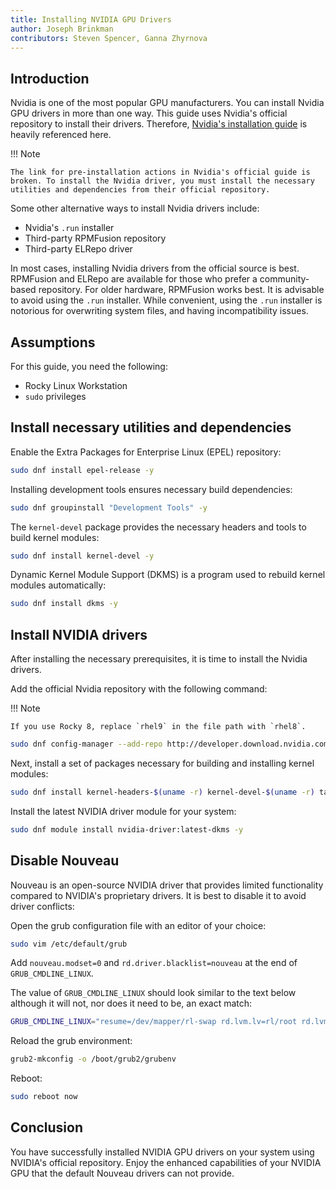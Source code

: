 ```yaml
---
title: Installing NVIDIA GPU Drivers
author: Joseph Brinkman
contributors: Steven Spencer, Ganna Zhyrnova
---
```


## Introduction

Nvidia is one of the most popular GPU manufacturers. You can install Nvidia GPU drivers in more than one way. This guide uses Nvidia's official repository to install their drivers. Therefore, [Nvidia's installation guide](https://docs.nvidia.com/cuda/pdf/CUDA_Installation_Guide_Linux.pdf) is heavily referenced here.

!!! Note

    The link for pre-installation actions in Nvidia's official guide is broken. To install the Nvidia driver, you must install the necessary utilities and dependencies from their official repository.

Some other alternative ways to install Nvidia drivers include:

* Nvidia's `.run` installer
* Third-party RPMFusion repository
* Third-party ELRepo driver

In most cases, installing Nvidia drivers from the official source is best. RPMFusion and ELRepo are available for those who prefer a community-based repository. For older hardware, RPMFusion works best. It is advisable to avoid using the `.run` installer. While convenient, using the `.run` installer is notorious for overwriting system files, and having incompatibility issues.

## Assumptions

For this guide, you need the following:

* Rocky Linux Workstation
* `sudo` privileges

## Install necessary utilities and dependencies

Enable the Extra Packages for Enterprise Linux (EPEL) repository:

```bash
sudo dnf install epel-release -y
```

Installing development tools ensures necessary build dependencies:

```bash
sudo dnf groupinstall "Development Tools" -y
```

The `kernel-devel` package provides the necessary headers and tools to build kernel modules:

```bash
sudo dnf install kernel-devel -y
```

Dynamic Kernel Module Support (DKMS) is a program used to rebuild kernel modules automatically:

```bash
sudo dnf install dkms -y
```

## Install NVIDIA drivers

After installing the necessary prerequisites, it is time to install the Nvidia drivers.

Add the official Nvidia repository with the following command:

!!! Note

    If you use Rocky 8, replace `rhel9` in the file path with `rhel8`.

```bash
sudo dnf config-manager --add-repo http://developer.download.nvidia.com/compute/cuda/repos/rhel9/$(uname -i)/cuda-rhel9.repo
```

Next, install a set of packages necessary for building and installing kernel modules:

```bash
sudo dnf install kernel-headers-$(uname -r) kernel-devel-$(uname -r) tar bzip2 make automake gcc gcc-c++ pciutils elfutils-libelf-devel libglvnd-opengl libglvnd-glx libglv-devel acpid pkgconfig dkms -y
```

Install the latest NVIDIA driver module for your system:

```bash
sudo dnf module install nvidia-driver:latest-dkms -y
```

## Disable Nouveau

Nouveau is an open-source NVIDIA driver that provides limited functionality compared to NVIDIA's proprietary drivers. It is best to disable it to avoid driver conflicts:

Open the grub configuration file with an editor of your choice:

```bash
sudo vim /etc/default/grub
```

Add `nouveau.modset=0` and `rd.driver.blacklist=nouveau` at the end of `GRUB_CMDLINE_LINUX`.

The value of `GRUB_CMDLINE_LINUX` should look similar to the text below although it will not, nor does it need to be, an exact match:

```bash
GRUB_CMDLINE_LINUX="resume=/dev/mapper/rl-swap rd.lvm.lv=rl/root rd.lvm.lv=rl/swap crashkernel=auto rhgb quiet nouveau.modeset=0 rd.driver.blacklist=nouveau"
```

Reload the grub environment:

```bash
grub2-mkconfig -o /boot/grub2/grubenv
```

Reboot:

```bash
sudo reboot now
```

## Conclusion

You have successfully installed NVIDIA GPU drivers on your system using NVIDIA's official repository. Enjoy the enhanced capabilities of your NVIDIA GPU that the default Nouveau drivers can not provide. 
